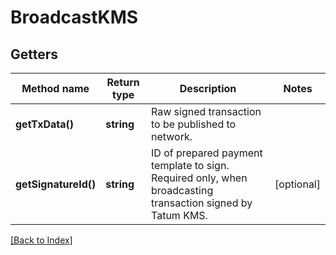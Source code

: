 # BroadcastKMS

## Getters

Method name | Return type | Description | Notes
------------ | ------------- | ------------- | -------------
**getTxData()** | **string** | Raw signed transaction to be published to network. |
**getSignatureId()** | **string** | ID of prepared payment template to sign. Required only, when broadcasting transaction signed by Tatum KMS. | [optional]

[[Back to Index]](../index.md)
